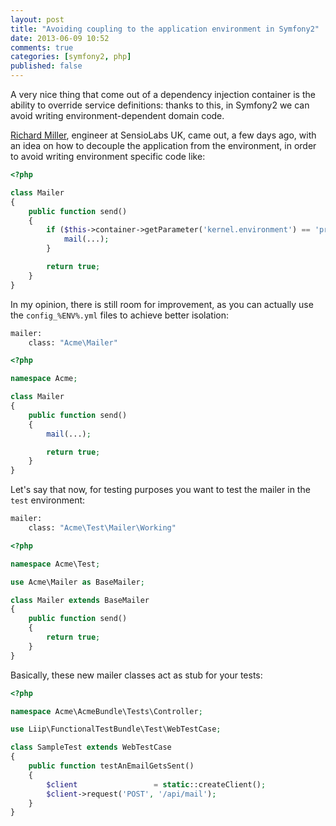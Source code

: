 ```yaml
---
layout: post
title: "Avoiding coupling to the application environment in Symfony2"
date: 2013-06-09 10:52
comments: true
categories: [symfony2, php]
published: false
---
```


A very nice thing that come out of a dependency injection container
is the ability to override service definitions: thanks
to this, in Symfony2 we can avoid writing environment-dependent
domain code.

<!-- more -->

[Richard Miller](http://richardmiller.co.uk/2013/05/28/symfony2-avoiding-coupling-applications-to-the-environment/),
engineer at SensioLabs UK, came out, a few days ago,
with an idea on how to decouple the application from the
environment, in order to avoid writing
environment specific code like:

``` php
<?php

class Mailer
{
	public function send()
	{
		if ($this->container->getParameter('kernel.environment') == 'prod') {
		    mail(...);
		}

		return true;
	}
}
```

In my opinion, there is still room for
improvement, as you can actually use the
`config_%ENV%.yml` files to achieve better
isolation:

``` bash config.yml
mailer:
	class: "Acme\Mailer"
```

``` php
<?php

namespace Acme;

class Mailer
{
	public function send()
	{
		mail(...);

		return true;
	}
}
```
Let's say that now, for testing purposes you
want to test the mailer in the `test`
environment:

``` bash config_test.yml
mailer:
	class: "Acme\Test\Mailer\Working"
```

``` php
<?php

namespace Acme\Test;

use Acme\Mailer as BaseMailer;

class Mailer extends BaseMailer
{
	public function send()
	{
		return true;
	}
}
```

Basically, these new mailer classes act as stub
for your tests:

``` php
<?php

namespace Acme\AcmeBundle\Tests\Controller;

use Liip\FunctionalTestBundle\Test\WebTestCase;

class SampleTest extends WebTestCase
{
    public function testAnEmailGetsSent()
    {
        $client                 = static::createClient();
        $client->request('POST', '/api/mail');
    }
}
```